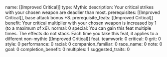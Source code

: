 name: [[Improved Critical]]
type: Mythic
description: Your critical strikes with your chosen weapon are deadlier than most.
prerequisites: [[Improved Critical]], base attack bonus +8.
prerequisite_feats: [[Improved Critical]]
benefit: Your critical multiplier with your chosen weapon is increased by 1 (to a maximum of x6).
normal: 0
special: You can gain this feat multiple times. The effects do not stack. Each time you take this feat, it applies to a different non-mythic [[Improved Critical]] feat.
teamwork: 0
critical: 0
grit: 0
style: 0
performance: 0
racial: 0
companion_familiar: 0
race_name: 0
note: 0
goal: 0
completion_benefit: 0
multiples: 1
suggested_traits: 0
